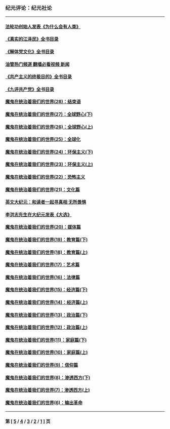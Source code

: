 ### 纪元评论：纪元社论
---
#### [法轮功创始人发表《为什么会有人类》](../../pages/nsc422/n13912117.md?02060330) 
#### [《真实的江泽民》全书目录](../../pages/nsc422/n13721399.md?02060330) 
#### [《解体党文化》全书目录](../../pages/nsc422/n13721157.md?02060330) 
#### [油管热门频道 翻墙必看视频 新闻](ok?02060330)
#### [《共产主义的终极目的》全书目录](../../pages/nsc422/n13721048.md?02060330) 
#### [《九评共产党》全书目录](../../pages/nsc422/n13708085.md?02060330) 
#### [魔鬼在统治着我们的世界(28)：结束语](../../pages/nsc422/n10936246.md?02060330) 
#### [魔鬼在统治着我们的世界(27)：全球野心(下)](../../pages/nsc422/n10928319.md?02060330) 
#### [魔鬼在统治着我们的世界(26)：全球野心(上)](../../pages/nsc422/n10900318.md?02060330) 
#### [魔鬼在统治着我们的世界(25)：全球化](../../pages/nsc422/n10788205.md?02060330) 
#### [魔鬼在统治着我们的世界(24)：环保主义(下)](../../pages/nsc422/n10695307.md?02060330) 
#### [魔鬼在统治着我们的世界(23)：环保主义(上)](../../pages/nsc422/n10688613.md?02060330) 
#### [魔鬼在统治着我们的世界(22)：恐怖主义](../../pages/nsc422/n10614727.md?02060330) 
#### [魔鬼在统治着我们的世界(21)：文化篇](../../pages/nsc422/n10597706.md?02060330) 
#### [英文大纪元：和读者一起寻真相 无所畏惧](../../pages/nsc422/n12542027.md?02060330) 
#### [李洪志先生在大纪元发表《大选》](../../pages/nsc422/n12534746.md?02060330) 
#### [魔鬼在统治着我们的世界(20)：媒体篇](../../pages/nsc422/n10586579.md?02060330) 
#### [魔鬼在统治着我们的世界(19)：教育篇(下)](../../pages/nsc422/n10564808.md?02060330) 
#### [魔鬼在统治着我们的世界(18)：教育篇(上)](../../pages/nsc422/n10526970.md?02060330) 
#### [魔鬼在统治着我们的世界(17)：艺术篇](../../pages/nsc422/n10499093.md?02060330) 
#### [魔鬼在统治着我们的世界(16)：法律篇](../../pages/nsc422/n10485969.md?02060330) 
#### [魔鬼在统治着我们的世界(15)：经济篇(下)](../../pages/nsc422/n10469975.md?02060330) 
#### [魔鬼在统治着我们的世界(14)：经济篇(上)](../../pages/nsc422/n10457370.md?02060330) 
#### [魔鬼在统治着我们的世界(13)：政治篇(下)](../../pages/nsc422/n10448270.md?02060330) 
#### [魔鬼在统治着我们的世界(12)：政治篇(上)](../../pages/nsc422/n10444576.md?02060330) 
#### [魔鬼在统治着我们的世界(11)：家庭篇(下)](../../pages/nsc422/n10440961.md?02060330) 
#### [魔鬼在统治着我们的世界(10)：家庭篇(上)](../../pages/nsc422/n10435448.md?02060330) 
#### [魔鬼在统治着我们的世界(9)：信仰篇](../../pages/nsc422/n10432159.md?02060330) 
#### [魔鬼在统治着我们的世界(8)：渗透西方(下)](../../pages/nsc422/n10429603.md?02060330) 
#### [魔鬼在统治着我们的世界(7)：渗透西方(上)](../../pages/nsc422/n10426013.md?02060330) 
#### [魔鬼在统治着我们的世界(6)：输出革命](../../pages/nsc422/n10421536.md?02060330) 

---
#### 第 [ [5](./5.md?02060330) / [4](./4.md?02060330) / [3](./3.md?02060330) / [2](./2.md?02060330) / [1](./1.md?02060330) ] 页
